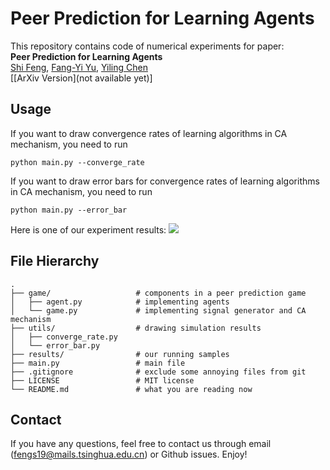 # Peer Prediction for Learning Agents
This repository contains code of numerical experiments for paper:  
**Peer Prediction for Learning Agents**  
[Shi Feng](https://fengshi.link), [Fang-Yi Yu](http://www-personal.umich.edu/~fayu/), [Yiling Chen](https://yiling.seas.harvard.edu/)  
[[ArXiv Version](not available yet)]

## Usage
If you want to draw convergence rates of learning algorithms in CA mechanism, you need to run
```
python main.py --converge_rate
```

If you want to draw error bars for convergence rates of learning algorithms in CA mechanism, you need to run
```
python main.py --error_bar
```

Here is one of our experiment results:
![](https://github.com/fengtony686/peer-prediction-convergence/blob/main/results/converge_rate.png)

## File Hierarchy

```
.
├── game/                   # components in a peer prediction game
│   ├── agent.py            # implementing agents
│   └── game.py             # implementing signal generator and CA mechanism
├── utils/                  # drawing simulation results
│   ├── converge_rate.py
│   └── error_bar.py
├── results/                # our running samples
├── main.py                 # main file
├── .gitignore              # exclude some annoying files from git
├── LICENSE                 # MIT license
└── README.md               # what you are reading now
```

## Contact
If you have any questions, feel free to contact us through email (fengs19@mails.tsinghua.edu.cn) or Github issues. Enjoy!
